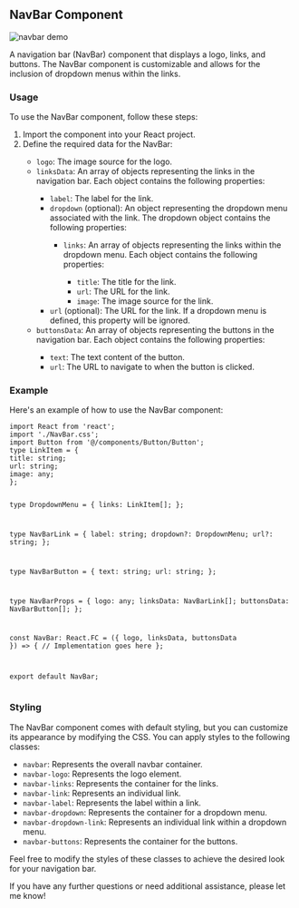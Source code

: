 <!-- NavBar Component -->
<h2>NavBar Component</h2>
<img src="/public/navbar.png" alt="navbar demo" />
<p>A navigation bar (NavBar) component that displays a logo, links, and buttons. The NavBar component is customizable and allows for the inclusion of dropdown menus within the links.</p>
<h3>Usage</h3>
<p>To use the NavBar component, follow these steps:</p>
<ol>
  <li>Import the component into your React project.</li>
  <li>Define the required data for the NavBar:</li>
  <ul>
    <li><code>logo</code>: The image source for the logo.</li>
    <li><code>linksData</code>: An array of objects representing the links in the navigation bar. Each object contains the following properties:</li>
    <ul>
      <li><code>label</code>: The label for the link.</li>
      <li><code>dropdown</code> (optional): An object representing the dropdown menu associated with the link. The dropdown object contains the following properties:</li>
      <ul>
        <li><code>links</code>: An array of objects representing the links within the dropdown menu. Each object contains the following properties:</li>
        <ul>
          <li><code>title</code>: The title for the link.</li>
          <li><code>url</code>: The URL for the link.</li>
          <li><code>image</code>: The image source for the link.</li>
        </ul>
      </ul>
      <li><code>url</code> (optional): The URL for the link. If a dropdown menu is defined, this property will be ignored.</li>
    </ul>
    <li><code>buttonsData</code>: An array of objects representing the buttons in the navigation bar. Each object contains the following properties:</li>
    <ul>
      <li><code>text</code>: The text content of the button.</li>
      <li><code>url</code>: The URL to navigate to when the button is clicked.</li>
    </ul>
  </ul>
</ol>
<h3>Example</h3>
<p>Here's an example of how to use the NavBar component:</p>
<pre><code>import React from 'react';
import './NavBar.css';
import Button from '@/components/Button/Button';
type LinkItem = {
title: string;
url: string;
image: any;
};

type DropdownMenu = {
links: LinkItem[];
};

type NavBarLink = {
label: string;
dropdown?: DropdownMenu;
url?: string;
};

type NavBarButton = {
text: string;
url: string;
};

type NavBarProps = {
logo: any;
linksData: NavBarLink[];
buttonsData: NavBarButton[];
};

const NavBar: React.FC<NavBarProps> = ({ logo, linksData, buttonsData }) => {
// Implementation goes here
};

export default NavBar;
</code></pre>

<h3>Styling</h3>
<p>The NavBar component comes with default styling, but you can customize its appearance by modifying the CSS. You can apply styles to the following classes:</p>
<ul>
  <li><code>navbar</code>: Represents the overall navbar container.</li>
  <li><code>navbar-logo</code>: Represents the logo element.</li>
  <li><code>navbar-links</code>: Represents the container for the links.</li>
  <li><code>navbar-link</code>: Represents an individual link.</li>
  <li><code>navbar-label</code>: Represents the label within a link.</li>
  <li><code>navbar-dropdown</code>: Represents the container for a dropdown menu.</li>
  <li><code>navbar-dropdown-link</code>: Represents an individual link within a dropdown menu.</li>
  <li><code>navbar-buttons</code>: Represents the container for the buttons.</li>
</ul>
<p>Feel free to modify the styles of these classes to achieve the desired look for your navigation bar.</p>
<p>If you have any further questions or need additional assistance, please let me know!</p>